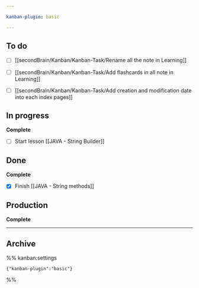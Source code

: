 ```yaml
---

kanban-plugin: basic

---
```


## To do

- [ ] [[secondBrain/Kanban/Kanban-Task/Rename all the note in Learning]]
- [ ] [[secondBrain/Kanban/Kanban-Task/Add flashcards in all note in Learning]]
- [ ] [[secondBrain/Kanban/Kanban-Task/Add creation and modification date into each index pages]]


## In progress

**Complete**
- [ ] Start lesson [[JAVA - String Builder]]

## Done

**Complete**
- [x] Finish [[JAVA - String methods]]


## Production

**Complete**


***

## Archive

%% kanban:settings
```
{"kanban-plugin":"basic"}
```
%%